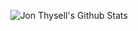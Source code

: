 <p align="center">
<img src="https://github-readme-stats.vercel.app/api?username=jonthysell&count_private=true&show_icons=true&theme=graywhite" alt="Jon Thysell's Github Stats" />
</p>
